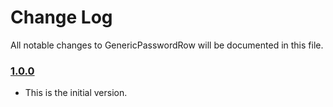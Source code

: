 # Change Log
All notable changes to GenericPasswordRow will be documented in this file.

### [1.0.0](https://github.com/EurekaCommunity/GenericPasswordRow/releases/tag/1.0.0)
<!-- Released on 2016-09-6. -->

* This is the initial version.

[xmartlabs]: https://xmartlabs.com
